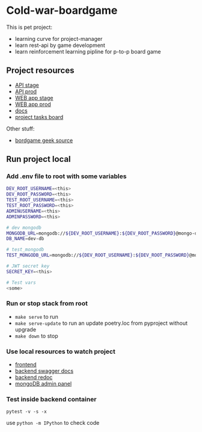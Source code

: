 # Cold-war-boardgame

This is pet project:

- learning curve for project-manager
- learn rest-api by game development
- learn reinforcement learning pipline for p-to-p board game

## Project resources

- [API stage](https://cold-war-api-stage.herokuapp.com/docs)
- [API prod](https://cold-war-api.herokuapp.com/docs)
- [WEB app stage](https://cold-war-web-stage.herokuapp.com/)
- [WEB app prod](https://cold-war-web.herokuapp.com/)
- [docs](https://drive.google.com/drive/folders/1MoP2Ba2yzKSFf3X8XwieKKc8cv_cEhCU?usp=sharing)
- [project tasks board](https://github.com/users/KonstantinKlepikov/projects/4/views/5)

Other stuff:

- [bordgame geek source](https://boardgamegeek.com/boardgame/24742/cold-war-cia-vs-kgb)

## Run project local

### Add .env file to root with some variables

```sh
DEV_ROOT_USERNAME=<this>
DEV_ROOT_PASSWORD=<this>
TEST_ROOT_USERNAME=<this>
TEST_ROOT_PASSWORD=<this>
ADMINUSERNAME=<this>
ADMINPASSWORD=<this>

# dev mongodb
MONGODB_URL=mongodb://${DEV_ROOT_USERNAME}:${DEV_ROOT_PASSWORD}@mongo-dev:27017/
DB_NAME=dev-db

# test_mongodb
TEST_MONGODB_URL=mongodb://${DEV_ROOT_USERNAME}:${DEV_ROOT_PASSWORD}@mongo-test:27021/

# JWT secret key
SECRET_KEY=<this>

# Test vars
<some>
```

### Run or stop stack from root

- `make serve` to run
- `make serve-update` to run an update poetry.loc from pyproject without upgrade
- `make down` to stop

### Use local resources to watch project

- [frontend](http://localhost:8501/)
- [backend swagger docs](http://localhost:8000/docs/)
- [backend redoc](http://localhost:8000/redoc/)
- [mongoDB admin panel](http://localhost:8081/)

### Test inside backend container

`pytest -v -s -x`

use `python -m IPython` to check code

